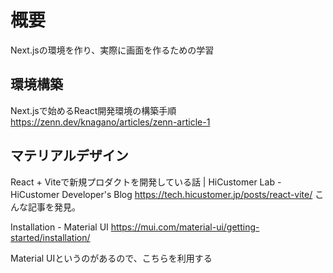 # 概要

Next.jsの環境を作り、実際に画面を作るための学習

## 環境構築

Next.jsで始めるReact開発環境の構築手順 https://zenn.dev/knagano/articles/zenn-article-1

## マテリアルデザイン

React + Viteで新規プロダクトを開発している話 | HiCustomer Lab - HiCustomer Developer's Blog https://tech.hicustomer.jp/posts/react-vite/
こんな記事を発見。

Installation - Material UI https://mui.com/material-ui/getting-started/installation/

Material UIというのがあるので、こちらを利用する
